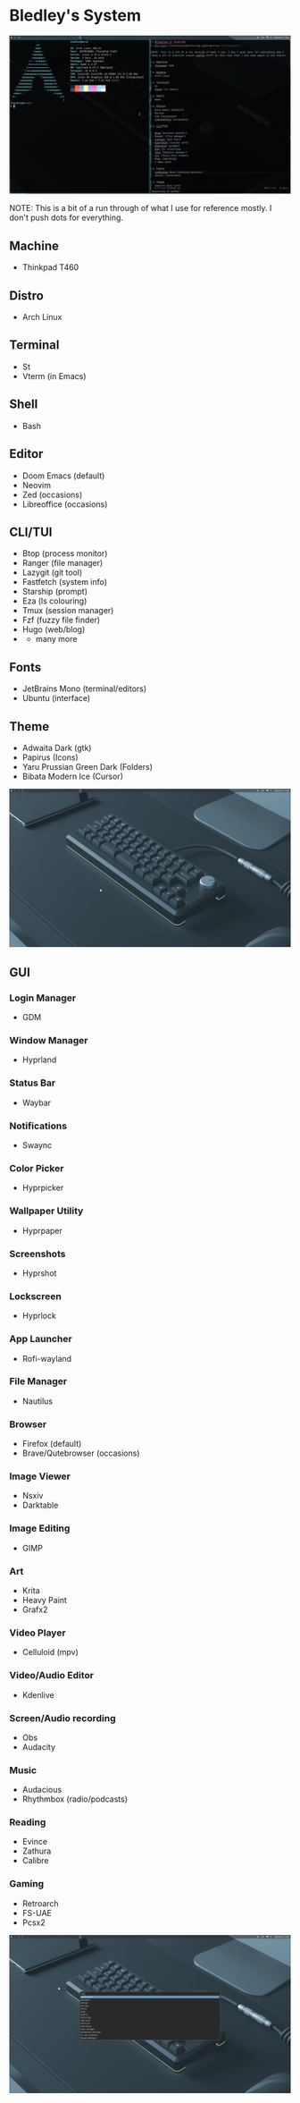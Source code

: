 # Bledley's System
![Desktop Screenshot](/assets/Screenshot1.jpg?raw=true "Screenshot1")

NOTE: This is a bit of a run through of what I use for reference mostly. I don't push dots for everything.

## Machine
- Thinkpad T460

## Distro
- Arch Linux

## Terminal
- St
- Vterm (in Emacs)

## Shell
- Bash

## Editor
- Doom Emacs (default)
- Neovim
- Zed (occasions)
- Libreoffice (occasions)

## CLI/TUI

- Btop (process monitor)
- Ranger (file manager)
- Lazygit (git tool)
- Fastfetch (system info)
- Starship (prompt)
- Eza (ls colouring)
- Tmux (session manager)
- Fzf (fuzzy file finder)
- Hugo (web/blog)
- + many more

## Fonts
- JetBrains Mono (terminal/editors)
- Ubuntu (interface)

## Theme
- Adwaita Dark (gtk)
- Papirus (Icons)
- Yaru Prussian Green Dark (Folders)
- Bibata Modern Ice (Cursor)


![Desktop Screenshot2](/assets/Screenshot2.jpg?raw=true "Screenshot2")

## GUI

### Login Manager
- GDM

### Window Manager
- Hyprland

### Status Bar
- Waybar

### Notifications
- Swaync

### Color Picker
- Hyprpicker

### Wallpaper Utility
- Hyprpaper

### Screenshots
- Hyprshot

### Lockscreen
- Hyprlock

### App Launcher
- Rofi-wayland

### File Manager
- Nautilus

### Browser
- Firefox (default)
- Brave/Qutebrowser (occasions)

### Image Viewer
- Nsxiv
- Darktable

### Image Editing
- GIMP

### Art
- Krita
- Heavy Paint
- Grafx2

### Video Player
- Celluloid (mpv)

### Video/Audio Editor
- Kdenlive

### Screen/Audio recording
- Obs
- Audacity

### Music 
- Audacious
- Rhythmbox (radio/podcasts)

### Reading
- Evince
- Zathura
- Calibre

### Gaming
- Retroarch
- FS-UAE
- Pcsx2

![Desktop Screenshot3](/assets/Screenshot3.jpg?raw=true "Screenshot3")
